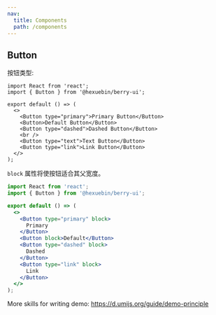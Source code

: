 ```yaml
---
nav:
  title: Components
  path: /components
---
```


## Button

按钮类型:

```tsx
import React from 'react';
import { Button } from '@hexuebin/berry-ui';

export default () => (
  <>
    <Button type="primary">Primary Button</Button>
    <Button>Default Button</Button>
    <Button type="dashed">Dashed Button</Button>
    <br />
    <Button type="text">Text Button</Button>
    <Button type="link">Link Button</Button>
  </>
);
```

`block` 属性将使按钮适合其父宽度。

```jsx
import React from 'react';
import { Button } from '@hexuebin/berry-ui';

export default () => (
  <>
    <Button type="primary" block>
      Primary
    </Button>
    <Button block>Default</Button>
    <Button type="dashed" block>
      Dashed
    </Button>
    <Button type="link" block>
      Link
    </Button>
  </>
);
```

More skills for writing demo: https://d.umijs.org/guide/demo-principle
